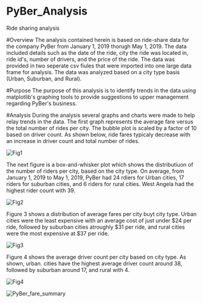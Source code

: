 # PyBer_Analysis
Ride sharing analysis

#Overview
The analysis contained herein is based on ride-share data for the company PyBer from January 1, 2019 thorugh May 1, 2019. The data included details such as the date of the ride, city the ride was located in, ride id's, number of drivers, and the price of the ride. The data was provided in two seperate csv fiules that were imported into one large data frame for analysis. The data was analyzed based on a city type basis (Urban, Suburban, and Rural). 

#Purpose
The purpose of this analysis is to identify trends in the data using matplotlib's graphing tools to provide suggestions to upper management regarding PyBer's business. 

#Analysis
During the analysis several graphs and charts were made to help relay trends in the data. The first graph represents the average fare versus the total number of rides per city. The bubble plot is scaled by a factor of 10 based on driver count. As shown below, ride fares typicaly decrease with an increase in driver count and total number of rides. 

![Fig1](https://user-images.githubusercontent.com/95301484/151109029-b0ddaa71-83e8-4c87-a746-bfc38427e2cb.png)

The next figure is a box-and-whisker plot which shows the distributiuon of the number of riders per city, based on the city type. On average, from January 1, 2019 to May 1, 2019, PyBer had 24 rdiers for Urban cities, 17 riders for suburban cities, and 6 riders for rural cities. West Angela had the highest rider count with 39. 

![Fig2](https://user-images.githubusercontent.com/95301484/151109058-ac463ad8-c4b1-4a4d-b40c-20cb597778eb.png)

Figure 3 shows a distribution of average fares per city buyt city type. Urban cities were the least expensive with an average cost of just under $24 per ride, followed by suburban cities atroughly $31 per ride, and rural cities were the most expensive at $37 per ride. 

![Fig3](https://user-images.githubusercontent.com/95301484/151109826-5d3d40cc-d4c7-4ed3-af03-a7e23767a746.png)

Figure 4 shows the average driver count per city based on city type. As shown, urban. cities have the highest average driver count around 38, followed by suburban around 17, and rural with 4. 

![Fig4](https://user-images.githubusercontent.com/95301484/151109947-e0083795-fbb9-4384-8abc-5f7b923e156e.png)


![PyBer_fare_summary](https://user-images.githubusercontent.com/95301484/151108416-88adfccd-4f79-43df-8b72-d4b40d35b39b.png)
